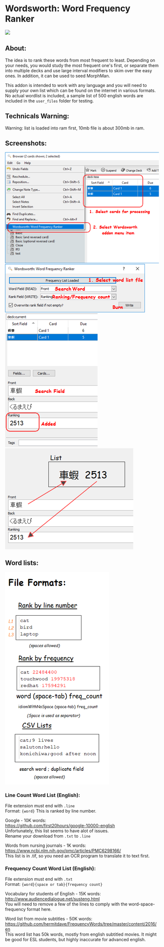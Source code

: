 # Wordsworth: Word Frequency Ranker


<img src="https://github.com/lovac42/Wordsworth/blob/master/screenshots/title.png?raw=true">  

## About:
The idea is to rank these words from most frequent to least. Depending on your needs, you would study the most frequent one's first, or separate them into multiple decks and use large interval modifiers to skim over the easy ones. In addition, it can be used to seed MorphMan.

This addon is intended to work with any language and you will need to supply your own list which can be found on the internet in various formats. No actual wordlist is included, a sample list of 500 english words are included in the ```user_files``` folder for testing.


## Technicals Warning:
Warning: list is loaded into ram first, 10mb file is about 300mb in ram.  

## Screenshots:

<img src="https://github.com/lovac42/Wordsworth/blob/master/screenshots/menuitem.png?raw=true">  
<img src="https://github.com/lovac42/Wordsworth/blob/master/screenshots/wordsworth.png?raw=true">  
<img src="https://github.com/lovac42/Wordsworth/blob/master/screenshots/result.png?raw=true">  
<img src="https://github.com/lovac42/Wordsworth/blob/master/screenshots/result2.png?raw=true">  


## Word lists:

<img src="https://github.com/lovac42/Wordsworth/blob/master/screenshots/format.png?raw=true">  

### Line Count Word List (English):
File extension must end with ```.line```  
Format: ```{word}``` This is ranked by line number.  


Google - 10K words:  
https://github.com/first20hours/google-10000-english  
Unfortunately, this list seems to have alot of issues.  
Rename your download from ```.txt``` to ```.line```  


Words from nursing journals - 1K words:  
https://www.ncbi.nlm.nih.gov/pmc/articles/PMC6298166/  
This list is in .tif, so you need an OCR program to translate it to text first.


### Frequency Count Word List (English):
File extension must end with ```.txt```  
Format: ```{word}{space or tab}{frequency count}```  


Vocabulary for students of English - 15K words:  
http://www.audiencedialogue.net/susteng.html  
You will need to remove a few of the lines to comply with the word-space-frequency format here.

Word list from movie subtitles - 50K words:  
https://github.com/hermitdave/FrequencyWords/tree/master/content/2016/en  
This word list has 50k words, mostly from english subtitled movies. It might be good for ESL students, but highly inaccurate for advanced english.

